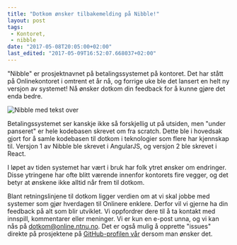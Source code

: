 ```yaml
---
title: "Dotkom ønsker tilbakemelding på Nibble!"
layout: post
tags: 
 - Kontoret,
 - nibble
date: "2017-05-08T20:05:00+02:00"
last_edited: "2017-05-09T16:52:07.668037+02:00"
---
```

"Nibble" er prosjektnavnet på betalingssystemet på kontoret. Det har stått på Onlinekontoret i omtrent et år nå, og forrige uke ble det lansert en helt ny versjon av systemet! Nå ønsker dotkom din feedback for å kunne gjøre det enda bedre.

![Nibble med tekst over ](https://online.ntnu.no/media/images/responsive/46e35af7-3e05-49f3-9559-0630ed785990.png)

Betalingssystemet ser kanskje ikke så forskjellig ut på utsiden, men "under panseret" er hele kodebasen skrevet om fra scratch. Dette ble i hovedsak gjort for å samle kodebasen til dotkom i teknologier som flere har kjennskap til. Versjon 1 av Nibble ble skrevet i AngularJS, og versjon 2 ble skrevet i React.

I løpet av tiden systemet har vært i bruk har folk ytret ønsker om endringer. Disse ytringene har ofte blitt værende innenfor kontorets fire vegger, og det betyr at ønskene ikke alltid når frem til dotkom.

Blant retningslinjene til dotkom ligger verdien om at vi skal jobbe med systemer som gjør hverdagen til Onlinere enklere. Derfor vil vi gjerne ha din feedback på alt som blir utviklet. Vi oppfordrer dere til å ta kontakt med innspill, kommentarer eller meninger. Vi er kun en e-post unna, og vi kan nås på [dotkom@online.ntnu.no](mailto:dotkom@online.ntnu.no). Det er også mulig å opprette "issues" direkte på prosjektene på [GitHub-profilen vår](https://github.com/dotkom) dersom man ønsker det.
